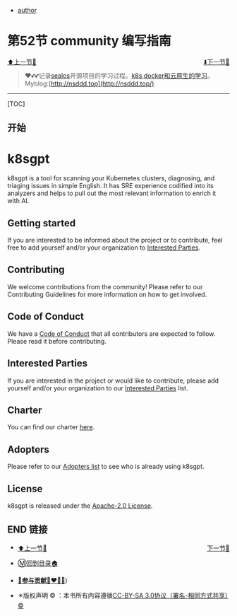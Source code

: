 + [author](http://nsddd.top)

# 第52节 community 编写指南

<div><a href = '51.md' style='float:left'>⬆️上一节🔗  </a><a href = '53.md' style='float: right'>  ⬇️下一节🔗</a></div>
<br>

> ❤️💕💕记录[sealos](https://github.com/cubxxw/sealos)开源项目的学习过程。[k8s,docker和云原生的学习](https://github.com/cubxxw/sealos)。Myblog:[http://nsddd.top](http://nsddd.top/)

---
[TOC]

## 开始



# k8sgpt

k8sgpt is a tool for scanning your Kubernetes clusters, diagnosing, and triaging issues in simple English. It has SRE experience codified into its analyzers and helps to pull out the most relevant information to enrich it with AI.

## Getting started

If you are interested to be informed about the project or to contribute, feel free to add yourself and/or your organization to [Interested Parties](./interested-parties.md).

## Contributing

We welcome contributions from the community! Please refer to our Contributing Guidelines for more information on how to get involved.

## Code of Conduct

We have a [Code of Conduct](./CODE_OF_CONDUCT.md) that all contributors are expected to follow. Please read it before contributing.

## Interested Parties

If you are interested in the project or would like to contribute, please add yourself and/or your organization to our [Interested Parties](https://www.notion.so/467a8f2a4d8e4e7ab5f7c7bc6460b1c9) list.

## Charter

You can find our charter [here](./CHARTER.md).

## Adopters

Please refer to our [Adopters list](./ADOPTERS.md) to see who is already using k8sgpt.

## License

k8sgpt is released under the [Apache-2.0 License](./LICENSE).



## END 链接
<ul><li><div><a href = '51.md' style='float:left'>⬆️上一节🔗  </a><a href = '53.md' style='float: right'>  ️下一节🔗</a></div></li></ul>

+ [Ⓜ️回到目录🏠](../README.md)

+ [**🫵参与贡献💞❤️‍🔥💖**](https://nsddd.top/archives/contributors))

+ ✴️版权声明 &copy; ：本书所有内容遵循[CC-BY-SA 3.0协议（署名-相同方式共享）&copy;](http://zh.wikipedia.org/wiki/Wikipedia:CC-by-sa-3.0协议文本) 
